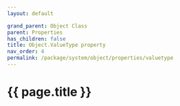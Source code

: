 ```yaml
---
layout: default

grand_parent: Object Class
parent: Properties
has_children: false
title: Object.ValueType property
nav_order: 4
permalink: /package/system/object/properties/valuetype
---
```

# {{ page.title }}